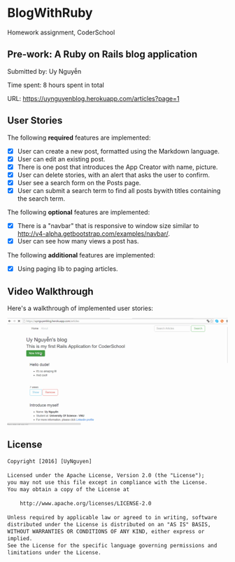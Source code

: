# BlogWithRuby
Homework assignment, CoderSchool

## Pre-work: A Ruby on Rails blog application

Submitted by: Uy Nguyễn

Time spent: 8 hours spent in total

URL: https://uynguyenblog.herokuapp.com/articles?page=1

## User Stories

The following **required** features are implemented:
* [x] User can create a new post, formatted using the Markdown language.
* [x] User can edit an existing post.
* [x] There is one post that introduces the App Creator with name, picture.
* [x] User can delete stories, with an alert that asks the user to confirm.
* [x] User see a search form on the Posts page.
* [x] User can submit a search term to find all posts bywith titles containing the search term.

The following **optional** features are implemented:
* [x] There is a "navbar" that is responsive to window size similar to http://v4-alpha.getbootstrap.com/examples/navbar/. 
* [x] User can see how many views a post has. 

The following **additional** features are implemented:
* [x] Using paging lib to paging articles.

## Video Walkthrough 

Here's a walkthrough of implemented user stories:

![Video Walkthrough](demo.gif)

## License

    Copyright [2016] [UyNguyen]

    Licensed under the Apache License, Version 2.0 (the "License");
    you may not use this file except in compliance with the License.
    You may obtain a copy of the License at

        http://www.apache.org/licenses/LICENSE-2.0

    Unless required by applicable law or agreed to in writing, software
    distributed under the License is distributed on an "AS IS" BASIS,
    WITHOUT WARRANTIES OR CONDITIONS OF ANY KIND, either express or implied.
    See the License for the specific language governing permissions and
    limitations under the License.
